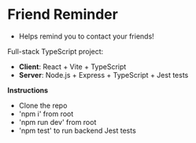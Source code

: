 # Friend Reminder
- Helps remind you to contact your friends! 

Full-stack TypeScript project:
- **Client**: React + Vite + TypeScript
- **Server**: Node.js + Express + TypeScript + Jest tests

**Instructions**
- Clone the repo
- 'npm i' from root
- 'npm run dev' from root
- 'npm test' to run backend Jest tests